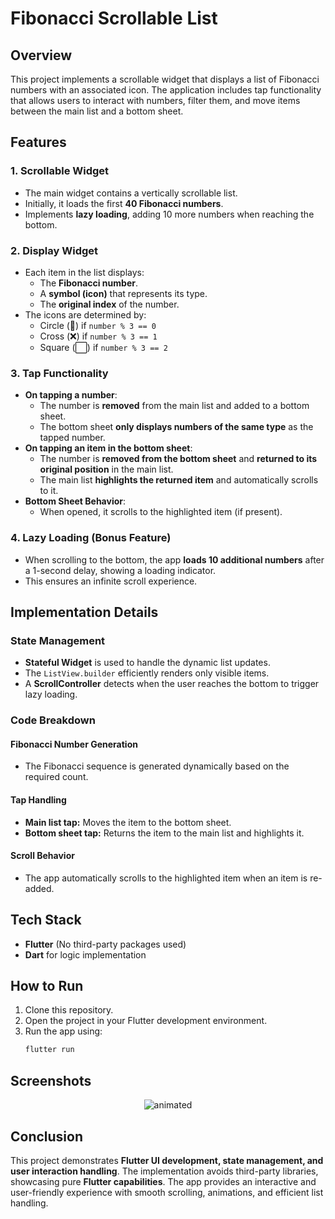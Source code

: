 # Fibonacci Scrollable List

## Overview
This project implements a scrollable widget that displays a list of Fibonacci numbers with an associated icon. The application includes tap functionality that allows users to interact with numbers, filter them, and move items between the main list and a bottom sheet.

## Features

### 1. Scrollable Widget
- The main widget contains a vertically scrollable list.
- Initially, it loads the first **40 Fibonacci numbers**.
- Implements **lazy loading**, adding 10 more numbers when reaching the bottom.

### 2. Display Widget
- Each item in the list displays:
  - The **Fibonacci number**.
  - A **symbol (icon)** that represents its type.
  - The **original index** of the number.
- The icons are determined by:
  - Circle (🔵) if `number % 3 == 0`
  - Cross (❌) if `number % 3 == 1`
  - Square (⬜) if `number % 3 == 2`

### 3. Tap Functionality
- **On tapping a number**:
  - The number is **removed** from the main list and added to a bottom sheet.
  - The bottom sheet **only displays numbers of the same type** as the tapped number.
- **On tapping an item in the bottom sheet**:
  - The number is **removed from the bottom sheet** and **returned to its original position** in the main list.
  - The main list **highlights the returned item** and automatically scrolls to it.
- **Bottom Sheet Behavior**:
  - When opened, it scrolls to the highlighted item (if present).

### 4. Lazy Loading (Bonus Feature)
- When scrolling to the bottom, the app **loads 10 additional numbers** after a 1-second delay, showing a loading indicator.
- This ensures an infinite scroll experience.

## Implementation Details
### State Management
- **Stateful Widget** is used to handle the dynamic list updates.
- The `ListView.builder` efficiently renders only visible items.
- A **ScrollController** detects when the user reaches the bottom to trigger lazy loading.

### Code Breakdown
#### Fibonacci Number Generation
- The Fibonacci sequence is generated dynamically based on the required count.

#### Tap Handling
- **Main list tap:** Moves the item to the bottom sheet.
- **Bottom sheet tap:** Returns the item to the main list and highlights it.

#### Scroll Behavior
- The app automatically scrolls to the highlighted item when an item is re-added.

## Tech Stack
- **Flutter** (No third-party packages used)
- **Dart** for logic implementation

## How to Run
1. Clone this repository.
2. Open the project in your Flutter development environment.
3. Run the app using:
   ```sh
   flutter run
   ```

## Screenshots
<p align="center">
  <img src="assets/demo.gif" alt="animated"/>

</p>


## Conclusion
This project demonstrates **Flutter UI development, state management, and user interaction handling**. The implementation avoids third-party libraries, showcasing pure **Flutter capabilities**. The app provides an interactive and user-friendly experience with smooth scrolling, animations, and efficient list handling.

